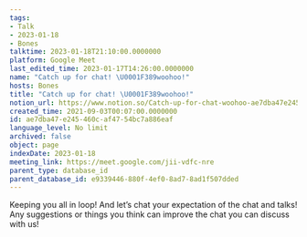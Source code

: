 ```yaml
---
tags:
- Talk
- 2023-01-18
- Bones
talktime: 2023-01-18T21:10:00.0000000
platform: Google Meet
last_edited_time: 2023-01-17T14:26:00.0000000
name: "Catch up for chat! \U0001F389woohoo!"
hosts: Bones
title: "Catch up for chat! \U0001F389woohoo!"
notion_url: https://www.notion.so/Catch-up-for-chat-woohoo-ae7dba47e245460caf4754bc7a886eaf
created_time: 2021-09-03T00:07:00.0000000
id: ae7dba47-e245-460c-af47-54bc7a886eaf
language_level: No limit
archived: false
object: page
indexDate: 2023-01-18
meeting_link: https://meet.google.com/jii-vdfc-nre
parent_type: database_id
parent_database_id: e9339446-880f-4ef0-8ad7-8ad1f507dded
---
```


Keeping you all in loop! And let’s chat your expectation of the chat and talks!
Any suggestions or things you think can improve the chat you can discuss with us!





